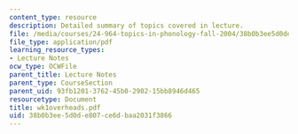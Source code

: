 ```yaml
---
content_type: resource
description: Detailed summary of topics covered in lecture.
file: /media/courses/24-964-topics-in-phonology-fall-2004/38b0b3ee5d0de807ce6dbaa2031f3866_wk1overheads.pdf
file_type: application/pdf
learning_resource_types:
- Lecture Notes
ocw_type: OCWFile
parent_title: Lecture Notes
parent_type: CourseSection
parent_uid: 93fb1201-3762-45b0-2902-15bb8946d465
resourcetype: Document
title: wk1overheads.pdf
uid: 38b0b3ee-5d0d-e807-ce6d-baa2031f3866
---
```

